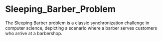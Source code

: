 # Sleeping_Barber_Problem
The Sleeping Barber problem is a classic synchronization challenge in computer science, depicting a scenario where a barber serves customers who arrive at a barbershop.
